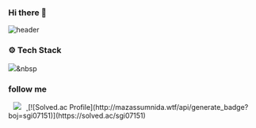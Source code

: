 ### Hi there 👋
![header](https://capsule-render.vercel.app/api?type=waving&color=auto&height=150&section=header&fontSize=30&animation=twinkling&text=안녕하세요%20장윤경입니다%20👻)
### ⚙️ Tech Stack 
<img src="https://img.shields.io/badge/Python-3766AB?style=flat-square&logo=Python&logoColor=white"/></a>&nbsp 
### follow me
<a href="https://www.instagram.com/yoonl_ord/">
    <img 
        src="http://img.shields.io/badge/-INSTAGRAM-222222?style=flat&logo=Instagram&link=https://www.instagram.com/yoonl_ord/"
        style="height : auto; margin-left : 10px; margin-right : 10px;"/>
</a>
[![Solved.ac Profile](http://mazassumnida.wtf/api/generate_badge?boj=sgi07151)](https://solved.ac/sgi07151)
<!--
**yoon-gang00/yoon-gang00** is a ✨ _special_ ✨ repository because its `README.md` (this file) appears on your GitHub profile.

